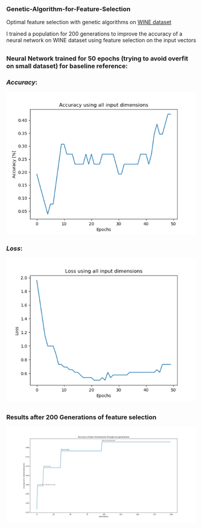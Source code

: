 ### Genetic-Algorithm-for-Feature-Selection
Optimal feature selection with genetic algorithms on [WINE dataset](https://archive.ics.uci.edu/ml/datasets/wine)

I trained a population for 200 generations to improve the accuracy of a neural network on WINE dataset using feature selection on the input vectors

##

### Neural Network trained for 50 epochs (trying to avoid overfit on small dataset) for baseline reference:

### ***Accuracy***:

![Accuracy](./pics/rfia_all_dimensions_accuracy.png)

### ***Loss***:

![Accuracy](./pics/rfia_loss_all_dimensions.png)
##

### Results after 200 Generations of feature selection
![Photo](./pics/rfia_genetic_2.png)
